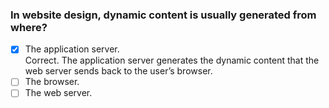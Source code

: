### In website design, dynamic content is usually generated from where?

- [x] The application server. <br>
      Correct. The application server generates the dynamic content that the web server sends back to the user’s browser.
- [ ] The browser.
- [ ] The web server.
